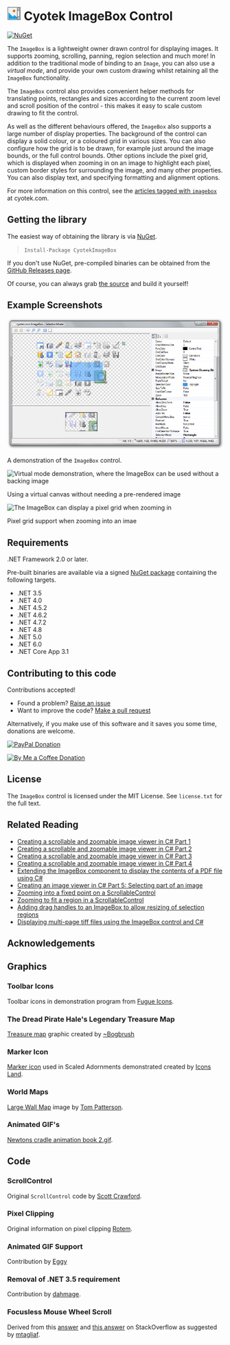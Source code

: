 # ![Icon][icon] Cyotek ImageBox Control

[![NuGet][nugetbadge]][nuget]

The `ImageBox` is a lightweight owner drawn control for
displaying images. It supports zooming, scrolling, panning,
region selection and much more! In addition to the traditional
mode of binding to an `Image`, you can also use a *virtual
mode*, and provide your own custom drawing whilst retaining all
the `ImageBox` functionality. 

The `ImageBox` control also provides convenient helper methods
for translating points, rectangles and sizes according to the
current zoom level and scroll position of the control - this
makes it easy to scale custom drawing to fit the control.

As well as the different behaviours offered, the `ImageBox` also
supports a large number of display properties. The background of
the control can display a solid colour, or a coloured grid in
various sizes. You can also configure how the grid is to be
drawn, for example just around the image bounds, or the full
control bounds. Other options include the pixel grid, which is
displayed when zooming in on an image to highlight each pixel,
custom border styles for surrounding the image, and many other
properties. You can also display text, and specifying formatting
and alignment options.

For more information on this control, see the [articles tagged
with `imagebox`][blogtag] at cyotek.com.

## Getting the library

The easiest way of obtaining the library is via [NuGet][nuget].

> `Install-Package CyotekImageBox`

If you don't use NuGet, pre-compiled binaries can be obtained
from the [GitHub Releases page][ghrel].

Of course, you can always grab [the source][ghsrc] and build it
yourself!

## Example Screenshots

![ImageBox control demonstration][imageboxscreen]

A demonstration of the `ImageBox` control.

![Virtual mode demonstration, where the ImageBox can be used
without a backing image][virtualscreen]

Using a virtual canvas without needing a pre-rendered image

![The ImageBox can display a pixel grid when zooming
in][pixelgridscreen]

Pixel grid support when zooming into an imae

## Requirements

.NET Framework 2.0 or later.

Pre-built binaries are available via a signed [NuGet
package][nuget] containing the following targets.

* .NET 3.5
* .NET 4.0
* .NET 4.5.2
* .NET 4.6.2
* .NET 4.7.2
* .NET 4.8
* .NET 5.0
* .NET 6.0
* .NET Core App 3.1

## Contributing to this code

Contributions accepted!

* Found a problem? [Raise an issue][ghissue]
* Want to improve the code? [Make a pull request][ghpull]

Alternatively, if you make use of this software and it saves you
some time, donations are welcome.

[![PayPal Donation][paypalimg]][paypal]

[![By Me a Coffee Donation][bmacimg]][bmac]

## License

The `ImageBox` control is licensed under the MIT License. See
`license.txt` for the full text.

## Related Reading

* [Creating a scrollable and zoomable image viewer in C# Part 1][ibblog1]
* [Creating a scrollable and zoomable image viewer in C# Part 2][ibblog2]
* [Creating a scrollable and zoomable image viewer in C# Part 3][ibblog3]
* [Creating a scrollable and zoomable image viewer in C# Part 4][ibblog4]
* [Extending the ImageBox component to display the contents of a PDF file using C#][ibblog5]
* [Creating an image viewer in C# Part 5: Selecting part of an image][ibblog6]
* [Zooming into a fixed point on a ScrollableControl][ibblog7]
* [Zooming to fit a region in a ScrollableControl][ibblog8]
* [Adding drag handles to an ImageBox to allow resizing of selection regions][ibblog9]
* [Displaying multi-page tiff files using the ImageBox control and C#][ibblog10]

## Acknowledgements

## Graphics

### Toolbar Icons

Toolbar icons in demonstration program from [Fugue Icons][fugue].

### The Dread Pirate Hale's Legendary Treasure Map

[Treasure map][bogbrush] graphic created by
[~Bogbrush][bogbrush]

### Marker Icon

[Marker icon][iconlandmarker] used in Scaled Adornments
demonstrated created by [Icons Land][iconland].

### World Maps

[Large Wall Map][shadedreliefmap] image by [Tom Patterson][shadedrelief].

### Animated GIF's

[Newtons cradle animation book 2.gif][animation].

## Code

### ScrollControl

Original `ScrollControl` code by [Scott Crawford][sukiware].

### Pixel Clipping

Original information on pixel clipping [Rotem][pixelclippingbug].

### Animated GIF Support

Contribution by [Eggy][eggy]

### Removal of .NET 3.5 requirement

Contribution by [dahmage][dagmage].

### Focusless Mouse Wheel Scroll

Derived from this [answer][wheelscroll1] and [this
answer][wheelscroll2] on StackOverflow as suggested by
[mtagliaf][mtagliaf].

[blogtag]: http://www.cyotek.com/blog/tag/colorpicker

[icon]: res/icon-32.png
[imageboxscreen]: res/ib-general.png
[virtualscreen]: res/ib-virtual.png
[pixelgridscreen]: res/ib-pixelgrid.png

[nuget]: https://www.nuget.org/packages/CyotekImageBox/
[nugetbadge]: https://img.shields.io/nuget/vpre/CyotekImageBox

[ci]: https://ci.appveyor.com/project/cyotek/cyotek-windows-forms-imagebox
[cibadge]: https://img.shields.io/appveyor/build/cyotek/cyotek-windows-forms-imagebox

[ghissue]: https://github.com/cyotek/Cyotek.Windows.Forms.ImageBox/issues
[ghpull]: https://github.com/cyotek/Cyotek.Windows.Forms.ImageBox/pulls
[ghrel]: https://github.com/cyotek/Cyotek.Windows.Forms.ImageBox/releases
[ghsrc]: https://github.com/cyotek/Cyotek.Windows.Forms.ImageBox

[paypal]: https://www.paypal.me/cyotek
[paypalimg]: https://static.cyotek.com/assets/images/donate.gif
[bmac]: https://www.buymeacoffee.com/cyotek
[bmacimg]: https://static.cyotek.com/assets/images/bmac.png

[fugue]: http://p.yusukekamiyamane.com/
[bogbrush]: http://bogbrush.deviantart.com/
[bogbrushmap]: http://bogbrush.deviantart.com/art/The-Legendary-Treasure-Map-64737930
[iconland]: http://www.icons-land.com
[iconlandmarker]: https://www.iconfinder.com/icondetails/73053/128/base_map_marker_outside_pink_icon
[shadedrelief]: http://www.shadedrelief.com/
[shadedreliefmap]: http://www.shadedrelief.com/world/
[animation]: http://en.wikipedia.org/wiki/File:Newtons_cradle_animation_book_2.gif
[sukiware]: http://sukiware.com/
[pixelclippingbug]: http://stackoverflow.com/questions/14070311/why-is-graphics-drawimage-cropping-part-of-my-image/14070372#14070372
[eggy]: https://github.com/teamalpha5441
[dagmage]: https://github.com/dahmage
[wheelscroll1]: http://stackoverflow.com/a/11034674/148962
[wheelscroll2]: http://stackoverflow.com/a/13292894/148962
[mtagliaf]: http://forums.cyotek.com/imagebox/mouse-scroll-without-focusing-on-imagebox/msg194/#msg194

[ibblog1]: https://devblog.cyotek.com/post/creating-a-scrollable-and-zoomable-image-viewer-in-csharp-part-1
[ibblog2]: https://devblog.cyotek.com/post/creating-a-scrollable-and-zoomable-image-viewer-in-csharp-part-2
[ibblog3]: https://devblog.cyotek.com/post/creating-a-scrollable-and-zoomable-image-viewer-in-csharp-part-3
[ibblog4]: https://devblog.cyotek.com/post/creating-a-scrollable-and-zoomable-image-viewer-in-csharp-part-4
[ibblog5]: https://devblog.cyotek.com/post/extending-the-imagebox-component-to-display-the-contents-of-a-pdf-file-using-csharp
[ibblog6]: https://devblog.cyotek.com/post/creating-an-image-viewer-in-csharp-part-5-selecting-part-of-an-image
[ibblog7]: https://devblog.cyotek.com/post/zooming-into-a-fixed-point-on-a-scrollablecontrol
[ibblog8]: https://devblog.cyotek.com/post/zooming-to-fit-a-region-in-a-scrollablecontrol
[ibblog9]: https://devblog.cyotek.com/post/adding-drag-handles-to-an-imagebox-to-allow-resizing-of-selection-regions
[ibblog10]: https://devblog.cyotek.com/post/displaying-multi-page-tiff-files-using-the-imagebox-control-and-csharp
